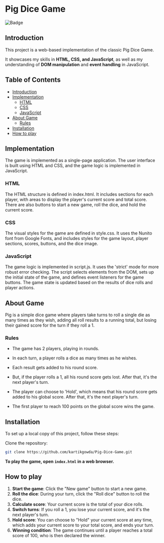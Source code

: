 # Pig Dice Game <!-- omit from toc -->

![Badge](https://img.shields.io/badge/version-1.0.0-blue)

## Introduction

This project is a web-based implementation of the classic Pig Dice Game.

It showcases my skills in **HTML, CSS, and JavaScript**, as well as my understanding of **DOM manipulation** and **event handling** in JavaScript.

## Table of Contents <!-- omit from toc -->

- [Introduction](#introduction)
- [Implementation](#implementation)
  - [HTML](#html)
  - [CSS](#css)
  - [JavaScript](#javascript)
- [About Game](#about-game)
  - [Rules](#rules)
- [Installation](#installation)
- [How to play](#how-to-play)

## Implementation

The game is implemented as a single-page application. The user interface is built using HTML and CSS, and the game logic is implemented in JavaScript.

### HTML

The HTML structure is defined in index.html. It includes sections for each player, with areas to display the player's current score and total score. There are also buttons to start a new game, roll the dice, and hold the current score.

### CSS

The visual styles for the game are defined in style.css. It uses the Nunito font from Google Fonts, and includes styles for the game layout, player sections, scores, buttons, and the dice image.

### JavaScript

The game logic is implemented in script.js. It uses the 'strict' mode for more robust error checking. The script selects elements from the DOM, sets up the initial state of the game, and defines event listeners for the game buttons. The game state is updated based on the results of dice rolls and player actions.

## About Game

Pig is a simple dice game where players take turns to roll a single die as many times as they wish, adding all roll results to a running total, but losing their gained score for the turn if they roll a 1.

### Rules

- The game has 2 players, playing in rounds.

- In each turn, a player rolls a dice as many times as he wishes.
- Each result gets added to his round score.

- But, if the player rolls a 1, all his round score gets lost. After that, it's the next player's turn.

- The player can choose to 'Hold', which means that his round score gets added to his global score. After that, it's the next player's turn.

- The first player to reach 100 points on the global score wins the game.

## Installation

To set up a local copy of this project, follow these steps:

Clone the repository:

```bash
git clone https://github.com/kartikgowda/Pig-Dice-Game.git
```

**To play the game, open `index.html` in a web browser.**

## How to play

1. **Start the game**: Click the "New game" button to start a new game.
2. **Roll the dice**: During your turn, click the "Roll dice" button to roll the dice.
3. **Calculate score**: Your current score is the total of your dice rolls.
4. **Switch turns**: If you roll a 1, you lose your current score, and it's the next player's turn.
5. **Hold score**: You can choose to "Hold" your current score at any time, which adds your current score to your total score, and ends your turn.
6. **Winning condition**: The game continues until a player reaches a total score of 100, who is then declared the winner.

